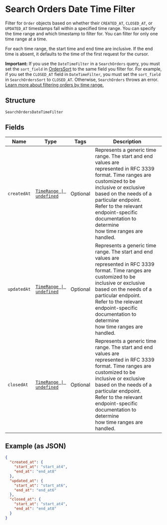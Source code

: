 
# Search Orders Date Time Filter

Filter for `Order` objects based on whether their `CREATED_AT`,
`CLOSED_AT`, or `UPDATED_AT` timestamps fall within a specified time range.
You can specify the time range and which timestamp to filter for. You can filter
for only one time range at a time.

For each time range, the start time and end time are inclusive. If the end time
is absent, it defaults to the time of the first request for the cursor.

__Important:__ If you use the `DateTimeFilter` in a `SearchOrders` query,
you must set the `sort_field` in [OrdersSort](../models/search-orders-sort.md)
to the same field you filter for. For example, if you set the `CLOSED_AT` field
in `DateTimeFilter`, you must set the `sort_field` in `SearchOrdersSort` to
`CLOSED_AT`. Otherwise, `SearchOrders` throws an error.
[Learn more about filtering orders by time range.](https://developer.squareup.com/docs/orders-api/manage-orders/search-orders#important-note-about-filtering-orders-by-time-range)

## Structure

`SearchOrdersDateTimeFilter`

## Fields

| Name | Type | Tags | Description |
|  --- | --- | --- | --- |
| `createdAt` | [`TimeRange \| undefined`](../models/time-range.md) | Optional | Represents a generic time range. The start and end values are<br/>represented in RFC 3339 format. Time ranges are customized to be<br/>inclusive or exclusive based on the needs of a particular endpoint.<br/>Refer to the relevant endpoint-specific documentation to determine<br/>how time ranges are handled. |
| `updatedAt` | [`TimeRange \| undefined`](../models/time-range.md) | Optional | Represents a generic time range. The start and end values are<br/>represented in RFC 3339 format. Time ranges are customized to be<br/>inclusive or exclusive based on the needs of a particular endpoint.<br/>Refer to the relevant endpoint-specific documentation to determine<br/>how time ranges are handled. |
| `closedAt` | [`TimeRange \| undefined`](../models/time-range.md) | Optional | Represents a generic time range. The start and end values are<br/>represented in RFC 3339 format. Time ranges are customized to be<br/>inclusive or exclusive based on the needs of a particular endpoint.<br/>Refer to the relevant endpoint-specific documentation to determine<br/>how time ranges are handled. |

## Example (as JSON)

```json
{
  "created_at": {
    "start_at": "start_at4",
    "end_at": "end_at8"
  },
  "updated_at": {
    "start_at": "start_at6",
    "end_at": "end_at6"
  },
  "closed_at": {
    "start_at": "start_at4",
    "end_at": "end_at8"
  }
}
```

